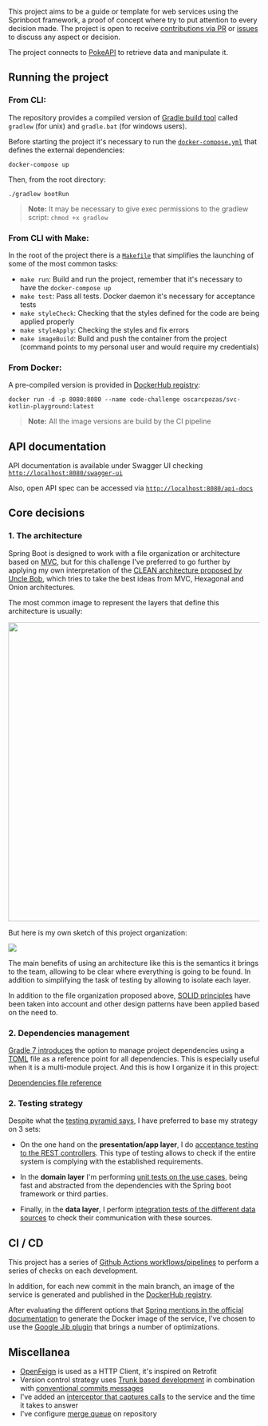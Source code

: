 This project aims to be a guide or template for web services using the Sprinboot framework, a proof of concept where try to put attention to every decision made. The project is open to receive 
[contributions via PR](https://github.com/oscarcpozas/springboot-svc-playground/pulls) or [issues](https://github.com/oscarcpozas/springboot-svc-playground/issues) to discuss any aspect or decision.

The project connects to [PokeAPI](https://pokeapi.co) to retrieve data and manipulate it.

## Running the project

### From CLI:

The repository provides a compiled version of [Gradle build tool](https://gradle.org) called `gradlew` (for unix) and `gradle.bat` (for windows users).

Before starting the project it's necessary to run the [`docker-compose.yml`](https://github.com/oscarcpozas/springboot-svc-playground/blob/main/docker-compose.yml) that defines the external dependencies:

```shell
docker-compose up
```

Then, from the root directory:

```shell
./gradlew bootRun
```

> **Note:** It may be necessary to give exec permissions to the gradlew script: `chmod +x gradlew`

### From CLI with Make:

In the root of the project there is a [`Makefile`](https://github.com/oscarcpozas/blob/main/Makefile) that simplifies the launching of some of the most common tasks:

- `make run`: Build and run the project, remember that it's necessary to have the `docker-compose up`
- `make test`: Pass all tests. Docker daemon it's necessary for acceptance tests
- `make styleCheck`: Checking that the styles defined for the code are being applied properly
- `make styleApply`: Checking the styles and fix errors
- `make imageBuild`: Build and push the container from the project (command points to my personal user and would require my credentials)

### From Docker:

A pre-compiled version is provided in [DockerHub registry](https://hub.docker.com/r/oscarcpozas/svc-kotlin-playground):

```shell
docker run -d -p 8080:8080 --name code-challenge oscarcpozas/svc-kotlin-playground:latest
```

> **Note:** All the image versions are build by the CI pipeline

## API documentation

API documentation is available under Swagger UI checking [`http://localhost:8080/swagger-ui`](http://localhost:8080/swagger-ui)

Also, open API spec can be accessed via [`http://localhost:8080/api-docs`](http://localhost:8080/api-docs)

## Core decisions

### 1. The architecture

Spring Boot is designed to work with a file organization or architecture based on [MVC](https://www.javatpoint.com/mvc-architecture-in-java),
but for this challenge I've preferred to go further by applying my own interpretation of the [CLEAN architecture proposed by Uncle Bob](https://blog.cleancoder.com/uncle-bob/2012/08/13/the-clean-architecture.html),
which tries to take the best ideas from MVC, Hexagonal and Onion architectures.

The most common image to represent the layers that define this architecture is usually:

<img src="https://blog.cleancoder.com/uncle-bob/images/2012-08-13-the-clean-architecture/CleanArchitecture.jpg" width="600" />

But here is my own sketch of this project organization:

<img src="https://i.postimg.cc/6qPKywkZ/Untitled-2023-04-20-1357.png" />

The main benefits of using an architecture like this is the semantics it brings to the team, allowing to be clear where
everything is going to be found. In addition to simplifying the task of testing by allowing to isolate each layer.

In addition to the file organization proposed above, [SOLID principles](https://www.digitalocean.com/community/conceptual-articles/s-o-l-i-d-the-first-five-principles-of-object-oriented-design) have been taken into account and other design
patterns have been applied based on the need to.

### 2. Dependencies management

[Gradle 7 introduces](https://docs.gradle.org/current/userguide/platforms.html#sub:version-catalog) the option to manage project dependencies using a [TOML](https://toml.io/en) file as a reference
point for all dependencies. This is especially useful when it is a multi-module project. And this is how I organize it in this project:

[Dependencies file reference](https://github.com/oscarcpozas/springboot-svc-playground/blob/main/gradle/libs.versions.toml)

### 2. Testing strategy

Despite what the [testing pyramid says](https://martinfowler.com/bliki/TestPyramid.html), I have preferred to base my strategy on 3 sets:

* On the one hand on the **presentation/app layer**, I do [acceptance testing to the REST controllers](https://github.com/oscarcpozas/fever-code-challenge/blob/main/src/test/kotlin/oscar/c/pozas/svc/app/controller/FeverPublicControllerAcceptanceTest.kt).
  This type of testing allows to check if the entire system is complying with the established requirements.

* In the **domain layer** I'm performing [unit tests on the use cases](https://github.com/oscarcpozas/fever-code-challenge/blob/main/src/test/kotlin/oscar/c/pozas/svc/domain/usecase/SearchEventsUseCaseTest.kt),
  being fast and abstracted from the dependencies with the Spring boot framework or third parties.

* Finally, in the **data layer**, I perform [integration tests of the different data sources](https://github.com/oscarcpozas/fever-code-challenge/blob/main/src/test/kotlin/oscar/c/pozas/svc/infrastructure/datasource/EventsApiDataSourceIntegrationTest.kt)
  to check their communication with these sources.

## CI / CD

This project has a series of [Github Actions workflows/pipelines](https://github.com/oscarcpozas/springboot-svc-playground/tree/main/.github/workflows) to perform a series of checks on each development.

In addition, for each new commit in the main branch, an image of the service is generated and published in
the [DockerHub registry](https://hub.docker.com/r/oscarcpozas/svc-kotlin-playground).

After evaluating the different options that [Spring mentions in the official documentation](https://spring.io/guides/topicals/spring-boot-docker)
to generate the Docker image of the service, I've chosen to use the [Google Jib plugin](https://github.com/GoogleContainerTools/jib) that brings a number of optimizations.


## Miscellanea

- [OpenFeign](https://github.com/OpenFeign/feign) is used as a HTTP Client, it's inspired on Retrofit
- Version control strategy uses [Trunk based development](https://trunkbaseddevelopment.com) in combination with [conventional commits messages](https://www.conventionalcommits.org)
- I've added an [interceptor that captures calls](https://github.com/oscarcpozas/blob/master/src/main/kotlin/oscar/c/pozas/svc/app/controller/interceptor/RequestTimeInterceptor.kt)
  to the service and the time it takes to answer
- I've configure [merge queue](https://docs.github.com/en/repositories/configuring-branches-and-merges-in-your-repository/configuring-pull-request-merges/managing-a-merge-queue) on repository

